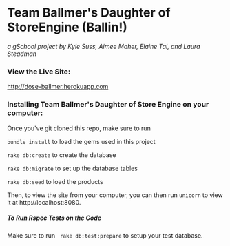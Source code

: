 # Team Ballmer's Daughter of StoreEngine (Ballin!)
_a gSchool project by Kyle Suss, Aimee Maher, Elaine Tai, and Laura Steadman_

### View the Live Site:

http://dose-ballmer.herokuapp.com

### Installing Team Ballmer's Daughter of Store Engine on your computer:

Once you've git cloned this repo, make sure to run

```bundle install``` to load the gems used in this project

```rake db:create``` to create the database

```rake db:migrate``` to set up the database tables

```rake db:seed``` to load the products

Then, to view the site from your computer, you can then run ```unicorn``` to view it at http://localhost:8080.

##### To Run Rspec Tests on the Code
Make sure to run ``` rake db:test:prepare``` to setup your test database.

